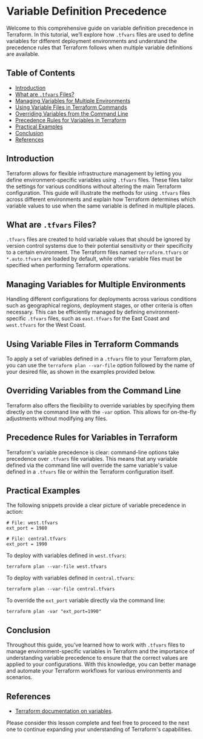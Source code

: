 # Variable Definition Precedence

Welcome to this comprehensive guide on variable definition precedence in Terraform. In this tutorial, we’ll explore how `.tfvars` files are used to define variables for different deployment environments and understand the precedence rules that Terraform follows when multiple variable definitions are available.

## Table of Contents

- [Introduction](#introduction)
- [What are `.tfvars` Files?](#what-are-tfvars-files)
- [Managing Variables for Multiple Environments](#managing-variables-for-multiple-environments)
- [Using Variable Files in Terraform Commands](#using-variable-files-in-terraform-commands)
- [Overriding Variables from the Command Line](#overriding-variables-from-the-command-line)
- [Precedence Rules for Variables in Terraform](#precedence-rules-for-variables-in-terraform)
- [Practical Examples](#practical-examples)
- [Conclusion](#conclusion)
- [References](#references)

## Introduction

Terraform allows for flexible infrastructure management by letting you define environment-specific variables using `.tfvars` files. These files tailor the settings for various conditions without altering the main Terraform configuration. This guide will illustrate the methods for using `.tfvars` files across different environments and explain how Terraform determines which variable values to use when the same variable is defined in multiple places.

## What are `.tfvars` Files?

`.tfvars` files are created to hold variable values that should be ignored by version control systems due to their potential sensitivity or their specificity to a certain environment. The Terraform files named `terraform.tfvars` or `*.auto.tfvars` are loaded by default, while other variable files must be specified when performing Terraform operations.

## Managing Variables for Multiple Environments

Handling different configurations for deployments across various conditions such as geographical regions, deployment stages, or other criteria is often necessary. This can be efficiently managed by defining environment-specific `.tfvars` files, such as `east.tfvars` for the East Coast and `west.tfvars` for the West Coast.

## Using Variable Files in Terraform Commands

To apply a set of variables defined in a `.tfvars` file to your Terraform plan, you can use the `terraform plan --var-file` option followed by the name of your desired file, as shown in the examples provided below.

## Overriding Variables from the Command Line

Terraform also offers the flexibility to override variables by specifying them directly on the command line with the `-var` option. This allows for on-the-fly adjustments without modifying any files.

## Precedence Rules for Variables in Terraform

Terraform's variable precedence is clear: command-line options take precedence over `.tfvars` file variables. This means that any variable defined via the command line will override the same variable's value defined in a `.tfvars` file or within the Terraform configuration itself.

## Practical Examples

The following snippets provide a clear picture of variable precedence in action:

```hcl
# File: west.tfvars
ext_port = 1980
```

```hcl
# File: central.tfvars
ext_port = 1990
```

To deploy with variables defined in `west.tfvars`:

```shell
terraform plan --var-file west.tfvars
```

To deploy with variables defined in `central.tfvars`:

```shell
terraform plan --var-file central.tfvars
```

To override the `ext_port` variable directly via the command line:

```shell
terraform plan -var "ext_port=1990"
```

## Conclusion

Throughout this guide, you've learned how to work with `.tfvars` files to manage environment-specific variables in Terraform and the importance of understanding variable precedence to ensure that the correct values are applied to your configurations. With this knowledge, you can better manage and automate your Terraform workflows for various environments and scenarios.

## References

- [Terraform documentation on variables](https://developer.hashicorp.com/terraform/language/values/variables#variable-definition-precedence).

Please consider this lesson complete and feel free to proceed to the next one to continue expanding your understanding of Terraform's capabilities.